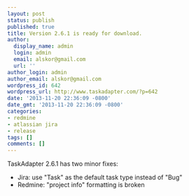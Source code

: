 ```yaml
---
layout: post
status: publish
published: true
title: Version 2.6.1 is ready for download.
author:
  display_name: admin
  login: admin
  email: alskor@gmail.com
  url: ''
author_login: admin
author_email: alskor@gmail.com
wordpress_id: 642
wordpress_url: http://www.taskadapter.com/?p=642
date: '2013-11-20 22:36:09 -0800'
date_gmt: '2013-11-20 22:36:09 -0800'
categories:
- redmine
- atlassian jira
- release
tags: []
comments: []
---
```

<p>TaskAdapter 2.6.1 has two minor fixes:</p>
<ul>
<li>Jira: use "Task" as the default task type instead of "Bug"</li>
<li>Redmine: "project info" formatting is broken</li><br />
</ul></p>
